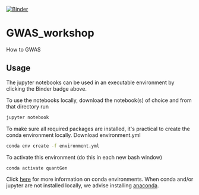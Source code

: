 [![Binder](https://mybinder.org/badge_logo.svg)](https://mybinder.org/v2/gh/kswarts/QuantGenForTeaching.git/HEAD)

# GWAS_workshop
How to GWAS

## Usage
The jupyter notebooks can be used in an executable environment by clicking the Binder badge above.

To use the notebooks locally, download the notebook(s) of choice and from that directory run

```bash
jupyter notebook
```

To make sure all required packages are installed, it's practical to create the conda environment locally.
Download environment.yml

```bash
conda env create -f environment.yml
```

To activate this environment (do this in each new bash window)

```bash
conda activate quantGen
```


Click [here](https://docs.conda.io/projects/conda/en/latest/user-guide/tasks/manage-environments.html#sharing-an-environment) for more information on conda environments.
When conda and/or jupyter are not installed locally, we advise installing [anaconda](https://www.anaconda.com/distribution/).
